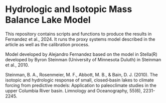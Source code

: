 # Hydrologic and Isotopic Mass Balance Lake Model
This repository contains scripts and functions to produce the results in Fernandez et al., 2024. It runs the proxy systems model described in the article as well as the calibration process.


Model developed by Alejandro Fernandez based on the model in Stella(R) developed by Byron Steinman (University of Minnesota Duluth) in Steinman et al., 2010.

Steinman, B. A., Rosenmeier, M. F., Abbott, M. B., & Bain, D. J. (2010). The isotopic and hydrologic response of small, closed‐basin lakes to climate forcing from predictive models: Application to paleoclimate studies in the upper Columbia River basin. Limnology and Oceanography, 55(6), 2231-2245.

